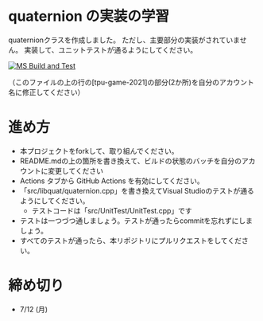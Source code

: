 # quaternion の実装の学習

quaternionクラスを作成しました。
ただし、主要部分の実装がされていません。
実装して、ユニットテストが通るようにしてください。

[![MS Build and Test](https://github.com/YutaTPU/quaternion_study/actions/workflows/MsBuildAndTest.yml/badge.svg)](https://github.com/YutaTPU/quaternion_study/actions/workflows/MsBuildAndTest.yml)

（このファイルの上の行の[tpu-game-2021]の部分(2か所)を自分のアカウント名に修正してください）

# 進め方
* 本プロジェクトをforkして、取り組んでください。
* README.mdの上の箇所を書き換えて、ビルドの状態のバッチを自分のアカウントに変更してください
* Actions タブから GitHub Actions を有効にしてください。
* 「src/libquat/quaternion.cpp」を書き換えてVisual Studioのテストが通るようにしてください。
  * テストコードは「src/UnitTest/UnitTest.cpp」です
* テストは一つづつ通しましょう。テストが通ったらcommitを忘れずにしましょう。
* すべてのテストが通ったら、本リポジトリにプルリクエストをしてください。

# 締め切り
* 7/12 (月)
